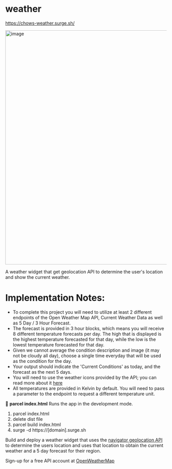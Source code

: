 # weather
https://chows-weather.surge.sh/

<img width="731" alt="image" src="https://user-images.githubusercontent.com/71317442/203141090-6ec322dc-7b33-4c85-82ac-162c263c11e8.png">

A weather widget that get geolocation API to determine the user's location and show the current weather.



# Implementation Notes:
* To complete this project you will need to utilize at least 2 different endpoints of the Open Weather Map API, Current Weather Data as well as 5 Day / 3 Hour Forecast.
* The forecast is provided in 3 hour blocks, which means you will receive 8 different temperature forecasts per day. The high that is displayed is the highest temperature forecasted for that day, while the low is the lowest temperature forecasted for that day.
* Given we cannot average the condition description and image (it may not be cloudy all day), choose a single time everyday that will be used as the condition for the day.
* Your output should indicate the 'Current Conditions' as today, and the forecast as the next 5 days.
* You will need to use the weather icons provided by the API; you can read more about it [here](https://openweathermap.org/weather-conditions)
* All temperatures are provided in Kelvin by default. You will need to pass a parameter to the endpoint to request a different temperature unit.


:wave:
**parcel index.html**
Runs the app in the development mode.

1. parcel index.html
1. delete dist file
1. parcel build index.html
1. surge -d https://[domain].surge.sh

Build and deploy a weather widget that uses the [navigator geolocation API](https://developer.mozilla.org/en-US/docs/Web/API/Geolocation_API/Using_the_Geolocation_API) to determine the users location and uses that location to obtain the current weather and a 5 day forecast for their region.

Sign-up for a free API account at [OpenWeatherMap](https://openweathermap.org/api)
